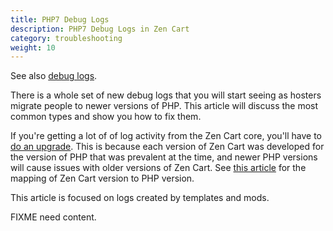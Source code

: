 ```yaml
---
title: PHP7 Debug Logs 
description: PHP7 Debug Logs in Zen Cart 
category: troubleshooting
weight: 10
---
```


See also [debug logs](/user/troubleshooting/debug_logs).

There is a whole set of new debug logs that you will start seeing as hosters migrate people to newer versions of PHP.   This article will discuss 
the most common types and show you how to fix them.   

If you're getting a lot of of log activity from the Zen Cart core, 
you'll have to [do an upgrade](/user/upgrading/).  This is because
each version of Zen Cart was developed for the version of PHP that was
prevalent at the time, and newer PHP versions will cause issues with
older versions of Zen Cart.  See [this article](/user/first_steps/server_requirements/#php-version) for the mapping of Zen Cart 
version to PHP version. 

This article is focused on logs 
created by templates and mods. 

FIXME need content. 

